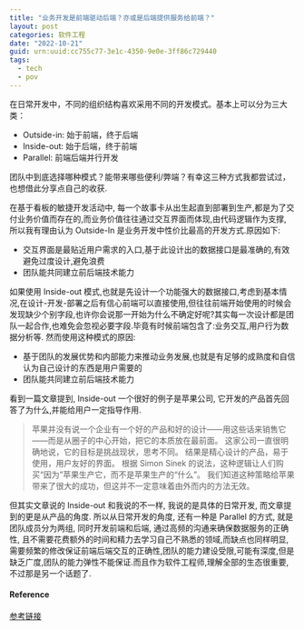 ```yaml
---
title: "业务开发是前端驱动后端？亦或是后端提供服务给前端？"
layout: post
categories: 软件工程
date: "2022-10-21"
guid: urn:uuid:cc755c77-3e1c-4350-9e0e-3ff86c729440
tags:
  - tech
  - pov
---
```


在日常开发中，不同的组织结构喜欢采用不同的开发模式。基本上可以分为三大类：
* Outside-in: 始于前端，终于后端
* Inside-out: 始于后端，终于前端
* Parallel: 前端后端并行开发

团队中到底选择哪种模式？能带来哪些便利/弊端？有幸这三种方式我都尝试过，也想借此分享点自己的收获.

在基于看板的敏捷开发活动中, 每一个故事卡从出生起直到部署到生产,都是为了交付业务价值而存在的,而业务价值往往通过交互界面而体现,由代码逻辑作为支撑, 所以我有理由认为 Outside-In 是业务开发中性价比最高的开发方式.原因如下:

* 交互界面是最贴近用户需求的入口,基于此设计出的数据接口是最准确的,有效避免过度设计,避免浪费
* 团队能共同建立前后端技术能力

如果使用 Inside-out 模式,也就是先设计一个功能强大的数据接口,考虑到基本情况,在设计-开发-部署之后有信心前端可以直接使用,但往往前端开始使用的时候会发现缺少个别字段,也许你会说那一开始为什么不确定好呢?其实每一次设计都是团队一起合作,也难免会忽视必要字段.毕竟有时候前端包含了:业务交互,用户行为数据分析等. 然而使用这种模式的原因:

* 基于团队的发展优势和内部能力来推动业务发展,也就是有足够的成熟度和自信认为自己设计的东西是用户需要的
* 团队能共同建立前后端技术能力

看到一篇文章提到,  Inside-out 一个很好的例子是苹果公司, 它开发的产品首先回答了为什么,并能给用户一定指导作用.

>苹果并没有说一个企业有一个好的产品和好的设计——用这些话来销售它——而是从圈子的中心开始，把它的本质放在最前面。
>这家公司一直很明确地说，它的目标是挑战现状，思考不同。 结果是精心设计的产品，易于使用，用户友好的界面。
>根据 Simon Sinek 的说法，这种逻辑让人们购买“因为”苹果生产它，而不是苹果生产的“什么”。
>我们知道这种策略给苹果带来了很大的成功，但这并不一定意味着由外而内的方法无效。

但其实文章说的 Inside-out 和我说的不一样, 我说的是具体的日常开发, 而文章提到的更是从产品的角度. 所以从日常开发的角度, 还有一种是 Parallel 的方式, 就是团队成员分为两组, 同时开发前端和后端, 通过高频的沟通来确保数据服务的正确性, 且不需要花费额外的时间和精力去学习自己不熟悉的领域,而缺点也同样明显,需要频繁的修改保证前端后端交互的正确性,团队的能力建设受限,可能有深度,但是缺乏广度,团队的能力弹性不能保证.而且作为软件工程师,理解全部的生态很重要,不过那是另一个话题了.

#### Reference

[参考链接](https://www.sydle.com/blog/inside-out-and-outside-in-strategies-6144a26be83193407d5fbb26/)



